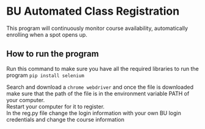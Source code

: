 # BU Automated Class Registration 

This program will continuously monitor course availability, automatically enrolling when a spot opens up.

## How to run the program

Run this command to make sure you have all the required libraries to run the program
`pip install selenium`  

Search and download a `chrome webdriver` and once the file is downloaded make sure that the path of the file is in the environment variable PATH of your computer.  
Restart your computer for it to register.  
In the reg.py file change the login information with your own BU login credentials and change the course information



